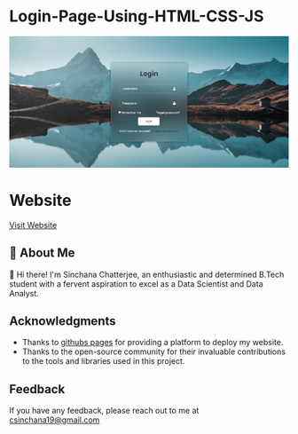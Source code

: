 # Login-Page-Using-HTML-CSS-JS
[![logo](https://github.com/siniekoo19/Login-Page-Using-HTML-CSS-JS/blob/main/demo-webpage-img.png)](https://siniekoo19.github.io/Login-Page-Using-HTML-CSS-JS/)

# Website
[Visit Website](https://siniekoo19.github.io/Login-Page-Using-HTML-CSS-JS/)

## 🚀 About Me
👋 Hi there! I'm Sinchana Chatterjee, an enthusiastic and determined B.Tech student with a fervent aspiration to excel as a Data Scientist and Data Analyst.

## Acknowledgments
- Thanks to [githubs pages](https://siniekoo19.github.io/Login-Page-Using-HTML-CSS-JS/) for providing a platform to deploy my website.
- Thanks to the open-source community for their invaluable contributions to the tools and libraries used in this project.

## Feedback

If you have any feedback, please reach out to me at csinchana19@gmail.com


